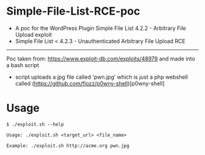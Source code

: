 # Simple-File-List-RCE-poc

* A poc for the WordPress Plugin Simple File List 4.2.2 - Arbitrary File Upload  exploit
* Simple File List < 4.2.3 - Unauthenticated Arbitrary File Upload RCE
---
Poc taken from:
https://www.exploit-db.com/exploits/48979 and made into a bash script
* script uploads a jpg file called 'pwn.jpg' which is just a php webshell called (https://github.com/flozz/p0wny-shell)[p0wny-shell]


# Usage

```
$ ./exploit.sh --help                        

Usage: ./exploit.sh <target_url> <file_name>

Example: ./exploit.sh http://acme.org pwn.jpg
```
